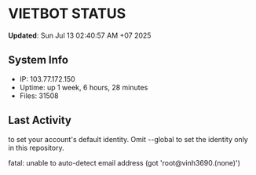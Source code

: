 # VIETBOT STATUS
**Updated**: Sun Jul 13 02:40:57 AM +07 2025

## System Info
- IP: 103.77.172.150
- Uptime: up 1 week, 6 hours, 28 minutes
- Files: 31508

## Last Activity

to set your account's default identity.
Omit --global to set the identity only in this repository.

fatal: unable to auto-detect email address (got 'root@vinh3690.(none)')
